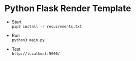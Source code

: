 # Python Flask Render Template  

* Start  
``pip3 install -r requirements.txt``  

* Run  
``python3 main.py``  

* Test  
``http://localhost:5000/``  